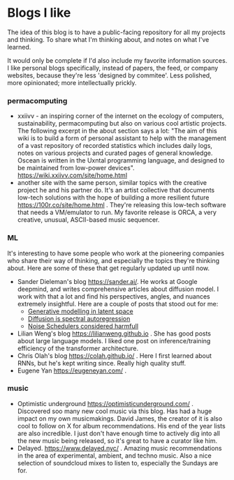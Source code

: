 # Blogs I like

The idea of this blog is to have a public-facing repository for all my projects and thinking. To share what I'm thinking about, and notes on what I've learned. 

It would only be complete if I'd also include my favorite information sources. I like personal blogs specifically, instead of papers, the feed, or company websites, because they're less 'designed by commitee'. Less polished, more opinionated; more intellectually prickly.

### permacomputing
- xxiivv - an inspiring corner of the internet on the ecology of computers, sustainability, permacomputing but also on various cool artistic projects.
The following excerpt in the about section says a lot: "The aim of this wiki is to build a form of personal assistant to help with the management of a vast repository of recorded statistics which includes daily logs, notes on various projects and curated pages of general knowledge. Oscean is written in the Uxntal programming language, and designed to be maintained from low-power devices". https://wiki.xxiivv.com/site/home.html
- another site with the same person, similar topics with the creative project he and his partner do. It's an artist collective that documents low-tech solutions with the hope of building a more resilient future https://100r.co/site/home.html . They're releasing this low-tech software that needs a VM/emulator to run. My favorite release is ORCA, a very creative, unusual, ASCII-based music sequencer.


### ML
It's interesting to have some people who work at the pioneering companies who share their way of thinking, and especially the topics they're thinking about.
Here are some of these that get regularly updated up until now.
- Sander Dieleman's blog https://sander.ai/. He works at Google deepmind, and writes comprehensive articles about diffusion model. I work with that a lot and find his perspectives, angles, and nuances extremely insightful. Here are a couple of posts that stood out for me: 
  - [Generative modelling in latent space](https://sander.ai/2025/04/15/latents.html)
  - [Diffusion is spectral autoregression](https://sander.ai/2024/09/02/spectral-autoregression.html)
  - [Noise Schedulers considered harmfull](https://sander.ai/2024/06/14/noise-schedules.html) 
- Lilian Weng's blog https://lilianweng.github.io . She has good posts about large language models. I liked one post on inference/training efficiency of the transformer architecture.
- Chris Olah's blog https://colah.github.io/ . Here I first learned about RNNs, but he's kept writing since. Really high quality stuff.
- Eugene Yan https://eugeneyan.com/ .  


### music
- Optimistic underground https://optimisticunderground.com/ . Discovered soo many new cool music via this blog. Has had a huge impact on my own musicmakings. David James, the creator of it is also cool to follow on X for album recommendations. His end of the year lists are also incredible. I just don't have enough time to actively dig into all the new music being released, so it's great to have a curator like him.
- Delayed. https://www.delayed.nyc/ . Amazing music recommendations in the area of experimental, ambient, and techno music. Also a nice selection of soundcloud mixes to listen to, especially the Sundays are for.

